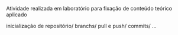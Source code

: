 Atividade realizada em laboratório para fixação de conteúdo teórico aplicado

inicialização de repositório/
branchs/
pull e push/
commits/
...
